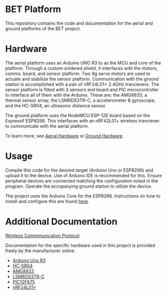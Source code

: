 # BET Platform

This repository contains the code and documentation for the aerial and ground platforms of the BET project.

# Hardware

The aerial platform uses an Arduino UNO R3 to as the MCU and core of the platform. Through a custom soldered shield, it interfaces with the motors, comms. board, and sensor platform. Two 9g servo motors are used to actuate and stabilize the sensor platform. Communication with the ground station is accomplished with a pair of nRF24L01+ 2.4GHz trancievers. The sensor platform is fitted with 3 sensors and board and PIC microcontroller to interface all of them with the Arduino. These are: the AMG8833, a thermal sensor array; the LSM6DS3TR-C, a accelerometer & gyroscope; and the HC-SR04, an ultrasonic distance sensor.

The ground platform uses the NodeMCU ESP-12E board based on the Espressif ESP8266. This interfaces with an nRF42L01+ wireless tranciever to communicate with the aerial platform.

To learn more, see [Aerial Hardware](aerial_hardware.md) or [Ground Hardware](ground_hardware.md).

# Usage

Compile this code for the desired target (Arduino Uno or ESP8266) and upload it to the device. Use of Arduino IDE is recommended for this. Ensure peripheral devices are connected matching the configuration noted in the program. Operate the accopanying ground station to utilize the device.

The project uses the Arduino Core for the ESP8266. Instructions on how to install and configure this are found [here](https://github.com/esp8266/Arduino).

# Additional Documentation

[Wireless Commmunication Protocol](wireless.md)

Documentation for the specific hardware used in this project is provided freely by the manufacturer online.

* [Arduino Uno R3](https://docs.arduino.cc/static/9c741aca36170f5f51ff4753af3821b6/A000066-datasheet.pdf)
* [HC-SR04](https://drive.google.com/file/d/1EVeVC9sq9LfeJpi6mkSZEUftg7otLQPN/view)
* [AMG8833](https://learn.adafruit.com/adafruit-amg8833-8x8-thermal-camera-sensor)
* [LSM6DS3TR-C](https://learn.adafruit.com/adafruit-lsm6ds3tr-c-6-dof-accel-gyro-imu)
* [PIC12F675](https://ww1.microchip.com/downloads/aemDocuments/documents/MCU08/ProductDocuments/DataSheets/41190G.pdf)
* [nRF24L01+](https://nrf24.github.io/RF24/)

